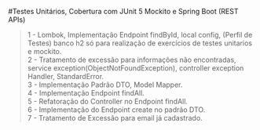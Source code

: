 #Testes Unitários, Cobertura com JUnit 5 Mockito e Spring Boot (REST APIs)


> 1 - Lombok, Implementação Endpoint findById, local config, (Perfil de Testes) banco h2 só para realização de exercícios de testes unitarios e mockito. <br />
> 2 - Tratamento de excessão para informações não encontradas, service exception(ObjectNotFoundException), controller exception Handler, StandardError. <br />
> 3 - Implementação Padrão DTO, Model Mapper. <br />
> 4 - Implementação Endpoint findAll. <br />
> 5 - Refatoração do Controller no Endpoint findAll. <br />
> 6 - Implementação do Endpoint create no padrão DTO. <br />
> 7 - Tratamento de Excessão para email já cadastrado. <br />
